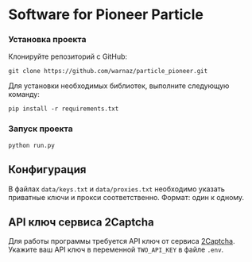 # Software for Pioneer Particle

### Установка проекта

Клонируйте репозиторий с GitHub:

`git clone https://github.com/warnaz/particle_pioneer.git`

Для установки необходимых библиотек, выполните следующую команду:

`pip install -r requirements.txt`


### Запуск проекта
`python run.py`


## Конфигурация

В файлах `data/keys.txt` и `data/proxies.txt` необходимо указать приватные ключи и прокси соответственно. Формат: один к одному.

## API ключ сервиса 2Captcha

Для работы программы требуется API ключ от сервиса [2Captcha](https://2captcha.com/). Укажите ваш API ключ в переменной `TWO_API_KEY` в файле `.env`.
